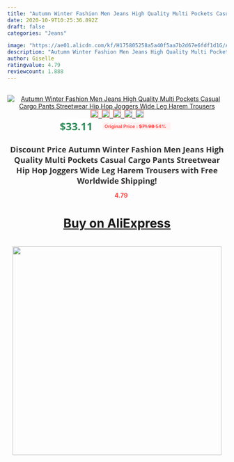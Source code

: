 ```yaml
---
title: "Autumn Winter Fashion Men Jeans High Quality Multi Pockets Casual Cargo Pants Streetwear Hip Hop Joggers Wide Leg Harem Trousers"
date: 2020-10-9T10:25:36.892Z
draft: false
categories: "Jeans"

image: "https://ae01.alicdn.com/kf/H175805258a5a40f5aa7b2d67e6fdf1d1G/Autumn-Winter-Fashion-Men-Jeans-High-Quality-Multi-Pockets-Casual-Cargo-Pants-Streetwear-Hip-Hop-Joggers.jpg"
description: "Autumn Winter Fashion Men Jeans High Quality Multi Pockets Casual Cargo Pants Streetwear Hip Hop Joggers Wide Leg Harem Trousers"
author: Giselle
ratingvalue: 4.79
reviewcount: 1.888
---
```

<br>
<div style="text-align: center;">
<a href="https://s.click.aliexpress.com/e/_AmqAIt" target="_blank" rel="nofollow noopener noreferrer"><img alt="Autumn Winter Fashion Men Jeans High Quality Multi Pockets Casual Cargo Pants Streetwear Hip Hop Joggers Wide Leg Harem Trousers" class="magnifier-image" src="https://ae01.alicdn.com/kf/H175805258a5a40f5aa7b2d67e6fdf1d1G/Autumn-Winter-Fashion-Men-Jeans-High-Quality-Multi-Pockets-Casual-Cargo-Pants-Streetwear-Hip-Hop-Joggers.jpg_640x640.jpg">
<br>
<img style="border:1px solid salmon" src="https://ae01.alicdn.com/kf/H175805258a5a40f5aa7b2d67e6fdf1d1G/Autumn-Winter-Fashion-Men-Jeans-High-Quality-Multi-Pockets-Casual-Cargo-Pants-Streetwear-Hip-Hop-Joggers.jpg_120x120.jpg">&nbsp;&nbsp;<img style="border:1px solid salmon" src="https://ae01.alicdn.com/kf/H7c908e8b641d42cfb3e625069f59953cR/Autumn-Winter-Fashion-Men-Jeans-High-Quality-Multi-Pockets-Casual-Cargo-Pants-Streetwear-Hip-Hop-Joggers.jpg_120x120.jpg">&nbsp;&nbsp;<img style="border:1px solid salmon" src="https://ae01.alicdn.com/kf/H0a9d3fc1bb0141659d543aaac2a187682/Autumn-Winter-Fashion-Men-Jeans-High-Quality-Multi-Pockets-Casual-Cargo-Pants-Streetwear-Hip-Hop-Joggers.jpg_120x120.jpg">&nbsp;&nbsp;<img style="border:1px solid salmon" src="https://ae01.alicdn.com/kf/H4b4e5688ec0745988142150b952fe58ev/Autumn-Winter-Fashion-Men-Jeans-High-Quality-Multi-Pockets-Casual-Cargo-Pants-Streetwear-Hip-Hop-Joggers.jpg_120x120.jpg">&nbsp;&nbsp;<img style="border:1px solid salmon" src="https://ae01.alicdn.com/kf/Ha53761a3150642a68188dd59612561947/Autumn-Winter-Fashion-Men-Jeans-High-Quality-Multi-Pockets-Casual-Cargo-Pants-Streetwear-Hip-Hop-Joggers.jpg_120x120.jpg"></a></div><br0>
<div style="text-align: center;"><span style="background-color: white; border: 0px; box-sizing: border-box; color: seagreen; display: inline-block; font-family: &quot;open sans&quot; , &quot;arial&quot; , &quot;helvetica&quot; , sans-serif , &quot;heiti&quot;; font-size: 24px; font-stretch: inherit; font-weight: 700; line-height: inherit; margin: 0px 10px 0px 0px; padding: 0px; vertical-align: middle;">$33.11 </span>
<span style="background: rgb(255 , 241 , 241); border-radius: 3px; border: 0px; box-sizing: border-box; color: #ff4747; display: inline-block; font-family: inherit; font-size: 12px; font-stretch: inherit; font-style: inherit; font-variant: inherit; font-weight: 600; line-height: inherit; margin: 0px; padding: 2px 5px; transform: scale(0.9); vertical-align: middle;">Original Price : <b style="text-decoration: line-through;">$71.98 </b> 54%&nbsp;&nbsp;</span></div>
<h1 style="color: #333333; display: inline-block; font-family: &quot;open sans&quot; , &quot;arial&quot; , &quot;helvetica&quot; , sans-serif , &quot;heiti&quot;; font-size: 18px; font-stretch: inherit; font-weight: 700; text-align: center;">Discount Price Autumn Winter Fashion Men Jeans High Quality Multi Pockets Casual Cargo Pants Streetwear Hip Hop Joggers Wide Leg Harem Trousers with Free Worldwide Shipping!</h1>
<div style="color: #ff4747; text-align: center;">
<img src="https://4.bp.blogspot.com/-M0ZcTcb-5uY/XleCXlxnR4I/AAAAAAAAAEc/OrjgMkXV1oMQFaCRZj5HQwOCBcu3w1FegCPcBGAYYCw/s1600/star.png" style="height: 15px;">&nbsp;<b>4.79</b></div>
<div class="button_cont" align="center"><a class="buynow_a" href="https://s.click.aliexpress.com/e/_AmqAIt" target="_blank" rel="nofollow noopener noreferrer"><H1>Buy on AliExpress</H1></a></div><br>
<div class="separator" style="clear: both; text-align: center;">
<img src="https://lh3.googleusercontent.com/-pTy5HemUv9M/XlePHvY0dAI/AAAAAAAAAE4/0nX5iRUoIWY8eMW9Dpxeirr157OZliDIgCLcBGAsYHQ/s1600/badge.gif" width="480">
</div>
